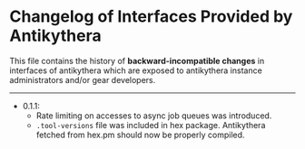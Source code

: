 # Changelog of Interfaces Provided by Antikythera

This file contains the history of **backward-incompatible changes** in interfaces of antikythera
which are exposed to antikythera instance administrators and/or gear developers.

---

- 0.1.1:
    - Rate limiting on accesses to async job queues was introduced.
    - `.tool-versions` file was included in hex package. Antikythera fetched from hex.pm should now be properly compiled.
